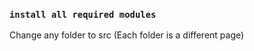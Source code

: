 ### `install all required modules`
Change any folder to src (Each folder is a different page)  





